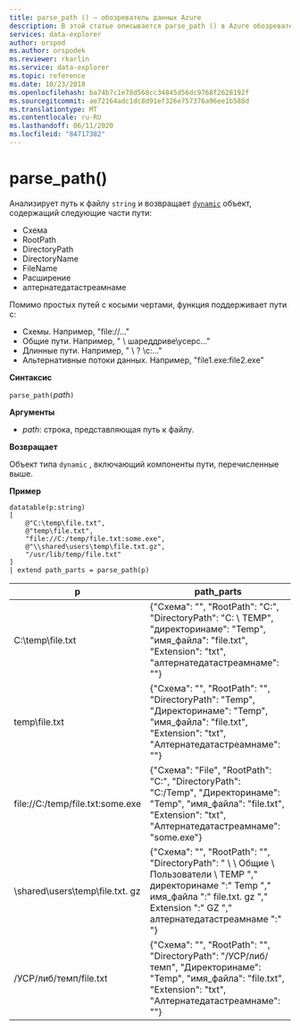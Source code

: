 ```yaml
---
title: parse_path () — обозреватель данных Azure
description: В этой статье описывается parse_path () в Azure обозреватель данных.
services: data-explorer
author: orspod
ms.author: orspodek
ms.reviewer: rkarlin
ms.service: data-explorer
ms.topic: reference
ms.date: 10/23/2018
ms.openlocfilehash: ba74b7c1e78d568cc34845d56dc9768f2628192f
ms.sourcegitcommit: ae72164adc1dc8d91ef326e757376a96ee1b588d
ms.translationtype: MT
ms.contentlocale: ru-RU
ms.lasthandoff: 06/11/2020
ms.locfileid: "84717382"
---
```

# <a name="parse_path"></a>parse_path()

Анализирует путь к файлу `string` и возвращает [`dynamic`](./scalar-data-types/dynamic.md) объект, содержащий следующие части пути:
* Схема
* RootPath
* DirectoryPath
* DirectoryName
* FileName
* Расширение
* алтернатедатастреамнаме

Помимо простых путей с косыми чертами, функция поддерживает пути с:
* Схемы. Например, "file://..."
* Общие пути. Например, " \\ шареддриве\усерс..."
* Длинные пути. Например, " \\ ? \c:..."
* Альтернативные потоки данных. Например, "file1.exe:file2.exe"

**Синтаксис**

`parse_path(`*path*`)`

**Аргументы**

* *path*: строка, представляющая путь к файлу.

**Возвращает**

Объект типа `dynamic` , включающий компоненты пути, перечисленные выше.

**Пример**

<!-- csl: https://help.kusto.windows.net/Samples -->
```kusto
datatable(p:string) 
[
    @"C:\temp\file.txt",
    @"temp\file.txt",
    "file://C:/temp/file.txt:some.exe",
    @"\\shared\users\temp\file.txt.gz",
    "/usr/lib/temp/file.txt"
]
| extend path_parts = parse_path(p)

```

|p|path_parts
|---|---
|C:\temp\file.txt|{"Схема": "", "RootPath": "C:", "DirectoryPath": "C: \\ TEMP", "директоринаме": "Temp", "имя_файла": "file.txt", "Extension": "txt", "алтернатедатастреамнаме": ""}
|temp\file.txt|{"Схема": "", "RootPath": "", "DirectoryPath": "Temp", "Директоринаме": "Temp", "имя_файла": "file.txt", "Extension": "txt", "Алтернатедатастреамнаме": ""}
|file://C:/temp/file.txt:some.exe|{"Схема": "File", "RootPath": "C:", "DirectoryPath": "C:/Temp", "Директоринаме": "Temp", "имя_файла": "file.txt", "Extension": "txt", "Алтернатедатастреамнаме": "some.exe"}
|\\shared\users\temp\file.txt. gz|{"Схема": "", "RootPath": "", "DirectoryPath": " \\ \\ Общие \\ Пользователи \\ TEMP "," директоринаме ":" Temp "," имя_файла ":" file.txt. gz "," Extension ":" GZ "," алтернатедатастреамнаме ":" "}
|/УСР/либ/темп/file.txt|{"Схема": "", "RootPath": "", "DirectoryPath": "/УСР/либ/темп", "Директоринаме": "Temp", "имя_файла": "file.txt", "Extension": "txt", "Алтернатедатастреамнаме": ""}
